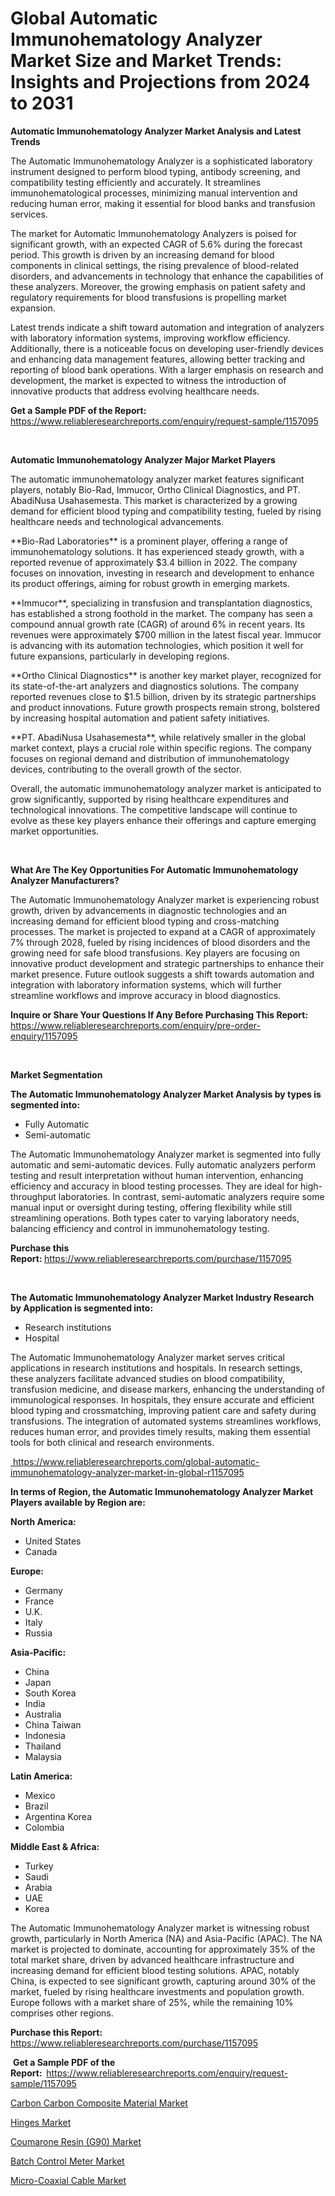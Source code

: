 <p><h1>Global Automatic Immunohematology Analyzer Market Size and Market Trends: Insights and Projections from 2024 to 2031</h1></p><p><strong>Automatic Immunohematology Analyzer Market Analysis and Latest Trends</strong></p>
<p><p>The Automatic Immunohematology Analyzer is a sophisticated laboratory instrument designed to perform blood typing, antibody screening, and compatibility testing efficiently and accurately. It streamlines immunohematological processes, minimizing manual intervention and reducing human error, making it essential for blood banks and transfusion services.</p><p>The market for Automatic Immunohematology Analyzers is poised for significant growth, with an expected CAGR of 5.6% during the forecast period. This growth is driven by an increasing demand for blood components in clinical settings, the rising prevalence of blood-related disorders, and advancements in technology that enhance the capabilities of these analyzers. Moreover, the growing emphasis on patient safety and regulatory requirements for blood transfusions is propelling market expansion.</p><p>Latest trends indicate a shift toward automation and integration of analyzers with laboratory information systems, improving workflow efficiency. Additionally, there is a noticeable focus on developing user-friendly devices and enhancing data management features, allowing better tracking and reporting of blood bank operations. With a larger emphasis on research and development, the market is expected to witness the introduction of innovative products that address evolving healthcare needs.</p></p>
<p><strong>Get a Sample PDF of the Report:&nbsp;</strong> <a href="https://www.reliableresearchreports.com/enquiry/request-sample/1157095?utm_campaign=3&utm_medium=2&utm_source=Github&utm_content=ia&utm_term=05122024&utm_id=automatic-immunohematology-analyzer">https://www.reliableresearchreports.com/enquiry/request-sample/1157095</a></p>
<p>&nbsp;</p>
<p><strong>Automatic Immunohematology Analyzer Major Market Players</strong></p>
<p><p>The automatic immunohematology analyzer market features significant players, notably Bio-Rad, Immucor, Ortho Clinical Diagnostics, and PT. AbadiNusa Usahasemesta. This market is characterized by a growing demand for efficient blood typing and compatibility testing, fueled by rising healthcare needs and technological advancements.</p><p>**Bio-Rad Laboratories** is a prominent player, offering a range of immunohematology solutions. It has experienced steady growth, with a reported revenue of approximately $3.4 billion in 2022. The company focuses on innovation, investing in research and development to enhance its product offerings, aiming for robust growth in emerging markets.</p><p>**Immucor**, specializing in transfusion and transplantation diagnostics, has established a strong foothold in the market. The company has seen a compound annual growth rate (CAGR) of around 6% in recent years. Its revenues were approximately $700 million in the latest fiscal year. Immucor is advancing with its automation technologies, which position it well for future expansions, particularly in developing regions.</p><p>**Ortho Clinical Diagnostics** is another key market player, recognized for its state-of-the-art analyzers and diagnostics solutions. The company reported revenues close to $1.5 billion, driven by its strategic partnerships and product innovations. Future growth prospects remain strong, bolstered by increasing hospital automation and patient safety initiatives.</p><p>**PT. AbadiNusa Usahasemesta**, while relatively smaller in the global market context, plays a crucial role within specific regions. The company focuses on regional demand and distribution of immunohematology devices, contributing to the overall growth of the sector.</p><p>Overall, the automatic immunohematology analyzer market is anticipated to grow significantly, supported by rising healthcare expenditures and technological innovations. The competitive landscape will continue to evolve as these key players enhance their offerings and capture emerging market opportunities.</p></p>
<p>&nbsp;</p>
<p><strong>What Are The Key Opportunities For Automatic Immunohematology Analyzer Manufacturers?</strong></p>
<p><p>The Automatic Immunohematology Analyzer market is experiencing robust growth, driven by advancements in diagnostic technologies and an increasing demand for efficient blood typing and cross-matching processes. The market is projected to expand at a CAGR of approximately 7% through 2028, fueled by rising incidences of blood disorders and the growing need for safe blood transfusions. Key players are focusing on innovative product development and strategic partnerships to enhance their market presence. Future outlook suggests a shift towards automation and integration with laboratory information systems, which will further streamline workflows and improve accuracy in blood diagnostics.</p></p>
<p><strong>Inquire or Share Your Questions If Any Before Purchasing This Report:</strong> <a href="https://www.reliableresearchreports.com/enquiry/pre-order-enquiry/1157095?utm_campaign=3&utm_medium=2&utm_source=Github&utm_content=ia&utm_term=05122024&utm_id=automatic-immunohematology-analyzer">https://www.reliableresearchreports.com/enquiry/pre-order-enquiry/1157095</a></p>
<p>&nbsp;</p>
<p><strong>Market Segmentation</strong></p>
<p><strong>The Automatic Immunohematology Analyzer Market Analysis by types is segmented into:</strong></p>
<p><ul><li>Fully Automatic</li><li>Semi-automatic</li></ul></p>
<p><p>The Automatic Immunohematology Analyzer market is segmented into fully automatic and semi-automatic devices. Fully automatic analyzers perform testing and result interpretation without human intervention, enhancing efficiency and accuracy in blood testing processes. They are ideal for high-throughput laboratories. In contrast, semi-automatic analyzers require some manual input or oversight during testing, offering flexibility while still streamlining operations. Both types cater to varying laboratory needs, balancing efficiency and control in immunohematology testing.</p></p>
<p><strong>Purchase this Report:&nbsp;</strong><a href="https://www.reliableresearchreports.com/purchase/1157095?utm_campaign=3&utm_medium=2&utm_source=Github&utm_content=ia&utm_term=05122024&utm_id=automatic-immunohematology-analyzer">https://www.reliableresearchreports.com/purchase/1157095</a></p>
<p>&nbsp;</p>
<p><strong>The Automatic Immunohematology Analyzer Market Industry Research by Application is segmented into:</strong></p>
<p><ul><li>Research institutions</li><li>Hospital</li></ul></p>
<p><p>The Automatic Immunohematology Analyzer market serves critical applications in research institutions and hospitals. In research settings, these analyzers facilitate advanced studies on blood compatibility, transfusion medicine, and disease markers, enhancing the understanding of immunological responses. In hospitals, they ensure accurate and efficient blood typing and crossmatching, improving patient care and safety during transfusions. The integration of automated systems streamlines workflows, reduces human error, and provides timely results, making them essential tools for both clinical and research environments.</p></p>
<p><a href="https://www.reliableresearchreports.com/global-automatic-immunohematology-analyzer-market-in-global-r1157095?utm_campaign=3&utm_medium=2&utm_source=Github&utm_content=ia&utm_term=05122024&utm_id=automatic-immunohematology-analyzer">&nbsp;https://www.reliableresearchreports.com/global-automatic-immunohematology-analyzer-market-in-global-r1157095</a></p>
<p><strong>In terms of Region, the Automatic Immunohematology Analyzer Market Players available by Region are:</strong></p>
<p>
    <p> <strong> North America: </strong>
        <ul>
            <li>United States</li>
            <li>Canada</li>
        </ul>
        </p> 
    <p> <strong> Europe: </strong>
        <ul>
            <li>Germany</li>
            <li>France</li>
            <li>U.K.</li>
            <li>Italy</li>
            <li>Russia</li>
        </ul>
        </p> 
    <p> <strong> Asia-Pacific: </strong>
        <ul>
            <li>China</li>
            <li>Japan</li>
            <li>South Korea</li>
            <li>India</li>
            <li>Australia</li>
            <li>China Taiwan</li>
            <li>Indonesia</li>
            <li>Thailand</li>
            <li>Malaysia</li>
        </ul>
        </p> 
    <p> <strong> Latin America: </strong>
        <ul>
            <li>Mexico</li>
            <li>Brazil</li>
            <li>Argentina Korea</li>
            <li>Colombia</li>
        </ul>
        </p> 
    <p> <strong> Middle East & Africa: </strong>
        <ul>
            <li>Turkey</li>
            <li>Saudi</li>
            <li>Arabia</li>
            <li>UAE</li>
            <li>Korea</li>
        </ul>
    </p>
    </p>
<p><p>The Automatic Immunohematology Analyzer market is witnessing robust growth, particularly in North America (NA) and Asia-Pacific (APAC). The NA market is projected to dominate, accounting for approximately 35% of the total market share, driven by advanced healthcare infrastructure and increasing demand for efficient blood testing solutions. APAC, notably China, is expected to see significant growth, capturing around 30% of the market, fueled by rising healthcare investments and population growth. Europe follows with a market share of 25%, while the remaining 10% comprises other regions.</p></p>
<p><strong>Purchase this Report: </strong><a href="https://www.reliableresearchreports.com/purchase/1157095?utm_campaign=3&utm_medium=2&utm_source=Github&utm_content=ia&utm_term=05122024&utm_id=automatic-immunohematology-analyzer">https://www.reliableresearchreports.com/purchase/1157095</a></p>
<p>&nbsp;<strong>Get a Sample PDF of the Report:&nbsp;&nbsp;</strong><a href="https://www.reliableresearchreports.com/enquiry/request-sample/1157095?utm_campaign=3&utm_medium=2&utm_source=Github&utm_content=ia&utm_term=05122024&utm_id=automatic-immunohematology-analyzer">https://www.reliableresearchreports.com/enquiry/request-sample/1157095</a></p>
<p><strong></strong></p>
<p><p><a href="https://www.linkedin.com/pulse/carbon-composite-material-market-analysis-report-2024-2031-projected-l2h5c?utm_campaign=3&utm_medium=2&utm_source=Github&utm_content=ia&utm_term=05122024&utm_id=automatic-immunohematology-analyzer">Carbon Carbon Composite Material Market</a></p><p><a href="https://www.linkedin.com/pulse/hinges-market-expansion-from-2024-2031-growth-trends-132-cagr-yu6je?utm_campaign=3&utm_medium=2&utm_source=Github&utm_content=ia&utm_term=05122024&utm_id=automatic-immunohematology-analyzer">Hinges Market</a></p><p><a href="https://issuu.com/reportprime-2/docs/coumarone-resin-g90-market-size-2030.pptx?utm_campaign=3&utm_medium=2&utm_source=Github&utm_content=ia&utm_term=05122024&utm_id=automatic-immunohematology-analyzer">Coumarone Resin (G90) Market</a></p><p><a href="https://github.com/mauripalmi/Market-Research-Report-List-5/blob/main/batch-control-meter-market.md?utm_campaign=3&utm_medium=2&utm_source=Github&utm_content=ia&utm_term=05122024&utm_id=automatic-immunohematology-analyzer">Batch Control Meter Market</a></p><p><a href="https://github.com/gulaimolin/Market-Research-Report-List-6/blob/main/micro-coaxial-cable-market.md?utm_campaign=3&utm_medium=2&utm_source=Github&utm_content=ia&utm_term=05122024&utm_id=automatic-immunohematology-analyzer">Micro-Coaxial Cable Market</a></p></p>
